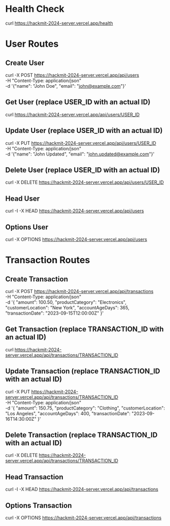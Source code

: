 # Health Check

curl <https://hackmit-2024-server.vercel.app/health>

# User Routes

## Create User

curl -X POST <https://hackmit-2024-server.vercel.app/api/users> \
  -H "Content-Type: application/json" \
  -d '{"name": "John Doe", "email": "<john@example.com>"}'

## Get User (replace USER_ID with an actual ID)

curl <https://hackmit-2024-server.vercel.app/api/users/USER_ID>

## Update User (replace USER_ID with an actual ID)

curl -X PUT <https://hackmit-2024-server.vercel.app/api/users/USER_ID> \
  -H "Content-Type: application/json" \
  -d '{"name": "John Updated", "email": "<john.updated@example.com>"}'

## Delete User (replace USER_ID with an actual ID)

curl -X DELETE <https://hackmit-2024-server.vercel.app/api/users/USER_ID>

## Head User

curl -I -X HEAD <https://hackmit-2024-server.vercel.app/api/users>

## Options User

curl -X OPTIONS <https://hackmit-2024-server.vercel.app/api/users>

# Transaction Routes

## Create Transaction

curl -X POST <https://hackmit-2024-server.vercel.app/api/transactions> \
  -H "Content-Type: application/json" \
  -d '{
    "amount": 100.50,
    "productCategory": "Electronics",
    "customerLocation": "New York",
    "accountAgeDays": 365,
    "transactionDate": "2023-09-15T12:00:00Z"
  }'

## Get Transaction (replace TRANSACTION_ID with an actual ID)

curl <https://hackmit-2024-server.vercel.app/api/transactions/TRANSACTION_ID>

## Update Transaction (replace TRANSACTION_ID with an actual ID)

curl -X PUT <https://hackmit-2024-server.vercel.app/api/transactions/TRANSACTION_ID> \
  -H "Content-Type: application/json" \
  -d '{
    "amount": 150.75,
    "productCategory": "Clothing",
    "customerLocation": "Los Angeles",
    "accountAgeDays": 400,
    "transactionDate": "2023-09-16T14:30:00Z"
  }'

## Delete Transaction (replace TRANSACTION_ID with an actual ID)

curl -X DELETE <https://hackmit-2024-server.vercel.app/api/transactions/TRANSACTION_ID>

## Head Transaction

curl -I -X HEAD <https://hackmit-2024-server.vercel.app/api/transactions>

## Options Transaction

curl -X OPTIONS <https://hackmit-2024-server.vercel.app/api/transactions>
